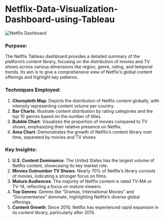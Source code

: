 # Netflix-Data-Visualization-Dashboard-using-Tableau

![Netflix Dashboard](https://github.com/user-attachments/assets/34e6241f-2375-4b5c-bed4-616c80e4cfd0)


### **Purpose:**
The Netflix Tableau dashboard provides a detailed summary of the platform’s content library, focusing on the distribution of movies and TV shows across various dimensions like region, genre, rating, and temporal trends. Its aim is to give a comprehensive view of Netflix’s global content offerings and highlight key patterns.

### **Techniques Employed:**
1. **Choropleth Map**: Depicts the distribution of Netflix content globally, with intensity representing content volume per country.
2. **Bar Charts**: Illustrate content distribution by rating categories and the top 10 genres based on the number of titles.
3. **Bubble Chart**: Visualizes the proportion of movies compared to TV shows, emphasizing their relative presence on Netflix.
4. **Area Chart**: Demonstrates the growth of Netflix’s content library over time, separated by movies and TV shows.

### **Key Insights:**
1. **U.S. Content Dominance**: The United States has the largest volume of Netflix content, showcasing its key market role.
2. **Movies Outnumber TV Shows**: Nearly 70% of Netflix’s library consists of movies, indicating a stronger focus on films.
3. **Mature Audiences**: The majority of Netflix content is rated TV-MA or TV-14, reflecting a focus on mature viewers.
4. **Top Genres**: Genres like “Dramas, International Movies” and “Documentaries” dominate, highlighting Netflix’s diverse global offerings.
5. **Content Growth**: Since 2010, Netflix has experienced rapid expansion in its content library, particularly after 2015.
